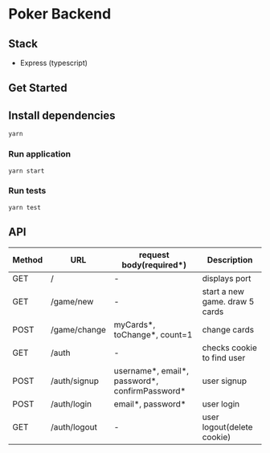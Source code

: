 # Poker Backend

## Stack

- Express (typescript)

## Get Started

## Install dependencies

```
yarn
```

### Run application

```
yarn start
```

### Run tests

```
yarn test
```

## API

| Method | URL          | request body(required\*)                       | Description                    |
| ------ | ------------ | ---------------------------------------------- | ------------------------------ |
| GET    | /            | -                                              | displays port                  |
| GET    | /game/new    | -                                              | start a new game. draw 5 cards |
| POST   | /game/change | myCards*, toChange*, count=1                   | change cards                   |
| GET    | /auth        | -                                              | checks cookie to find user     |
| POST   | /auth/signup | username*, email*, password*, confirmPassword* | user signup                    |
| POST   | /auth/login  | email*, password*                              | user login                     |
| GET    | /auth/logout | -                                              | user logout(delete cookie)     |
